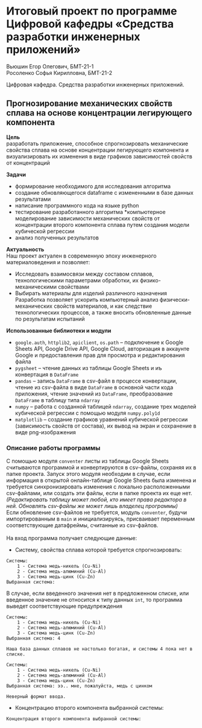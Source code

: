 # Итоговый проект по программе Цифровой кафедры «Средства разработки инженерных приложений»

Вьюшин Егор Олегович, БМТ-21-1<br>
Росоленко Софья Кирилловна, БМТ-21-2<br>

Цифровая кафедра. Средства разработки инженерных приложений.

## Прогнозирование механических свойств сплава на основе концентрации легирующего компонента

**Цель**<br>
разработать приложение, способное cпрогнозировать механические свойства сплава на основе концентрации легирующего компонента
и визуализировать их изменения в виде графиков зависимостей свойств от концентраций

**Задачи**
* формирование необходимого для исследования алгоритма
* создание обновляющегося dataframe с измененными в базе данных результатами
* написание программного кода на языке python
* тестирование разработанного алгоритма
*компьютерное моделирование зависимости механических свойств от концентрации второго компонента сплава путем создания модели кубической регрессии
* анализ полученных результатов

**Актуальность**<br>
Наш проект актуален в современную эпоху инженерного материаловедения и позволяет:
* Исследовать взаимосвязи между составом сплавов, технологическими параметрами обработки, их физико-механическими свойствами
* Выбирать материалы для изделий различного назначения
Разработка позволяет ускорить компьютерный анализ физически-механических свойств материалов, и как следствие технологических процессов, а также вносить
обновленные данные по результатам испытаний

**Использованные библиотеки и модули**<br>
* `google.auth`, `httplib2`, `apiclient`, `os.path` – подключение к Google Sheets API, Google Drive API, Google Cloud, авторизация в аккаунте Google и предоставления прав для просмотра и редактирования файла
* `pygsheet` – чтение данных из таблицы Google Sheets и иъ конвертация в `DataFrame`
* `pandas` – запись `DataFrame` в csv-файл в процессе конвертации, чтение из csv-файла в виде `DataFrame` в основной части кода приложения, чтение значений из `DataFrame`, преобразование `DataFrame` в таблицу типа `ndarray`
* `numpy` – работа с созданной таблицей `ndarray`, создание трех моделей кубической регрессии с помощью модуля `numpy.poly1d`
* `matplotlib` – создание графиков уравнений кубической регрессии (зависимость свойств от состава), их вывод на экран и сохранение в виде png-изображения

### Описание работы программы
С помощью модуля `conventer` листы из таблицы Google Sheets считываются программой и конвертируются в csv-файлы, сохраняя их в папке проекта. Запуск этого модуля необходим в случае, если информация в открытой онлайн-таблице Google Sheets была изменена и требуется синхронизировать изменения с локально расположенными csv-файлами, или создать эти файлы, если в папке проекта их еще нет. *(Редактировать таблицу может любой, кто имеет права редактора в ней. Обновлять csv-файлы же может лишь владелец программы)* <br>
Если обновление csv-файлов не требуется, модуль `conventer`, будучи импортированным в `main` и инициализируясь, присваивает переменным соответствующие датафреймы, считанные из csv-файлов.<br>
<br>
На вход программа получает следующие данные:<br>
* Систему, свойства сплава которой требуется спрогнозировать:
```
Системы:
    1 - Система медь-никель (Cu-Ni)
    2 - Система медь-алюминий (Cu-Al)
    3 - Система медь-цинк (Cu-Zn)
Выбранная система: 
```
В случае, если введенного значения нет в предложенном списке, или введенное значение не относится к типу данных `int`, то программа выведет соответствующие предупреждения
```
Системы:
    1 - Система медь-никель (Cu-Ni)
    2 - Система медь-алюминий (Cu-Al)
    3 - Система медь-цинк (Cu-Zn)
Выбранная система: 4

Наша база данных сплавов не настолько богатая, и системы 4 пока нет в списке.
```
```
Системы:
    1 - Система медь-никель (Cu-Ni)
    2 - Система медь-алюминий (Cu-Al)
    3 - Система медь-цинк (Cu-Zn)
Выбранная система: ээ.. мне, пожалуйста, медь с цинком

Неверный формат ввода.
```



* Концентрацию второго компонента выбранной системы:
```
Концентрация второго компонента выбранной системы:
```







